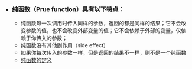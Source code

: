 - ### 纯函数（Prue function）具有以下特点：
	- 纯函数每一次调用时传入同样的参数，返回的都是同样的结果；它不会改变参数的值，也不会改变外部变量的值；它不会依赖于外部的变量，仅依赖于你传入的参数；
	- 纯函数没有其他副作用（side effect）
	- 如果你每次传入的参数一样，但是返回的结果不一样，则不是一个纯函数
	- [纯函数的定义](https://segmentfault.com/a/1190000039330123)